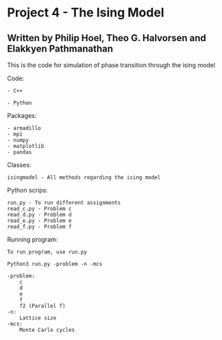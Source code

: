 # Project 4 - The Ising Model

## Written by Philip Hoel, Theo G. Halvorsen and Elakkyen Pathmanathan

This is the code for simulation of phase transition through the ising model

Code:

    - C++
    
    - Python

Packages:

    - armadillo
    - mpi
    - numpy
    - matplotlib
    - pandas

Classes:

    isingmodel - All methods regarding the ising model

Python scrips:

    run.py - To run different assignments
    read_c.py - Problem c
    read_d.py - Problem d
    read_e.py - Problem e
    read_f.py - Problem f

Running program:

    To run program, use run.py

    Python3 run.py -problem -n -mcs

    -problem:
        c
        d
        e
        f
        f2 (Parallel f)
    -n:
        Lattice size
    -mcs:
        Monte Carlo cycles
